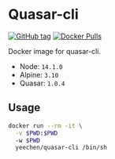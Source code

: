 # Quasar-cli
[![GitHub tag](https://img.shields.io/github/tag/xyeeeChen/quasar-cli.svg)](https://github.com/xyeeeChen/quasar-cli/releases)
[![Docker Pulls](https://img.shields.io/docker/pulls/yeechen/quasar-cli.svg)](https://hub.docker.com/r/yeechen/quasar-cli/)

Docker image for quasar-cli.

* Node: `14.1.0`
* Alpine: `3.10`
* Quasar: `1.0.4`

## Usage

```sh
docker run --rm -it \
  -v $PWD:$PWD
  -w $PWD
  yeechen/quasar-cli /bin/sh
```